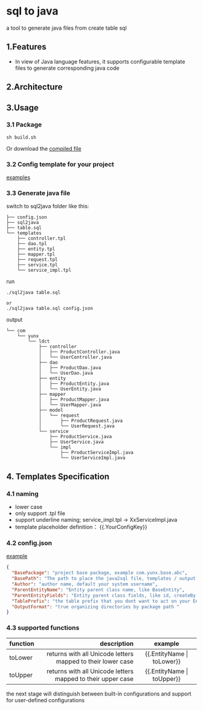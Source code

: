 # sql to java
a tool to generate java files from create table sql 

## 1.Features
* In view of Java language features, it supports configurable template files to generate corresponding java code

## 2.Architecture

## 3.Usage

### 3.1 Package
```
sh build.sh
```
Or download the [compiled file ](https://github.com/yugj/sql2java/releases)

### 3.2 Config template for your project
[examples](https://github.com/yugj/sql2java/tree/master/templates)

### 3.3 Generate java file
switch to sql2java folder like this:
```
├── config.json
├── sql2java
├── table.sql
└── templates
    ├── controller.tpl
    ├── dao.tpl
    ├── entity.tpl
    ├── mapper.tpl
    ├── request.tpl
    ├── service.tpl
    └── service_impl.tpl
```

run
```
./sql2java table.sql

or
./sql2java table.sql config.json
```

output
```shell
└── com
    └── yunx
        └── ldct
            ├── controller
            │   ├── ProductController.java
            │   └── UserController.java
            ├── dao
            │   ├── ProductDao.java
            │   └── UserDao.java
            ├── entity
            │   ├── ProductEntity.java
            │   └── UserEntity.java
            ├── mapper
            │   ├── ProductMapper.java
            │   └── UserMapper.java
            ├── model
            │   └── request
            │       ├── ProductRequest.java
            │       └── UserRequest.java
            └── service
                ├── ProductService.java
                ├── UserService.java
                └── impl
                    ├── ProductServiceImpl.java
                    └── UserServiceImpl.java
```

## 4. Templates Specification
### 4.1 naming
* lower case
* only support .tpl file
* support underline naming; service_impl.tpl -> XxServiceImpl.java
* template placeholder definition： {{.YourConfigKey}} 

### 4.2 config.json

[example](https://github.com/yugj/sql2java/blob/master/config.json)

```json
{
  "BasePackage": "project base package, example com.yunx.base.abc", 
  "BasePath": "The path to place the java2sql file, templates / output, default java2sql file current dir",
  "Author": "author name, default your system username",
  "ParentEntityName": "Entity parent class name, like BaseEntity",
  "ParentEntityFields": "Entity parent class fields, like id, createBy and so on, this fields will not be generated",
  "TablePrefix": "the table prefix that you dont want to act on your EntityName, t_ -> t_user -> UserEntity ",
  "OutputFormat": "true organizing directories by package path "
}
```

### 4.3 supported functions
| function |                                                   description |             example              | 
|:---------|--------------------------------------------------------------:|:--------------------------------:|
 | toLower  |   returns with all Unicode letters mapped to their lower case | {{.EntityName &verbar; toLower}} | 
 | toUpper  |   returns with all Unicode letters mapped to their upper case | {{.EntityName &verbar; toUpper}} | 

the next stage will distinguish between built-in configurations and support for user-defined configurations